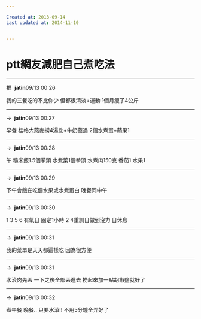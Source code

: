 ```yaml
---

Created at: 2013-09-14
Last updated at: 2014-11-10


---
```


# ptt網友減肥自己煮吃法


* * *

推  **jatin**09/13 00:26

我的三餐吃的不比你少 但都很清淡+運動 1個月瘦了4公斤

* * *

→  **jatin**09/13 00:27

早餐 桂格大燕麥撈4湯匙+牛奶蓋過 2個水煮蛋+蘋果1

* * *

→  **jatin**09/13 00:28

午 糙米飯1.5個拳頭 水煮菜1個拳頭 水煮肉150克 番茄1 水果1

* * *

→  **jatin**09/13 00:29

下午會餓在吃個水果或水煮蛋白 晚餐同中午

* * *

→  **jatin**09/13 00:30

1 3 5 6 有氧日 固定1小時 2 4重訓日做到沒力 日休息

* * *

→  **jatin**09/13 00:31

我的菜單是天天都這樣吃 因為很方便

* * *

→  **jatin**09/13 00:31

水滾肉先丟 一下之後全部丟進去 撈起來加一點胡椒鹽就好了

* * *

→  **jatin**09/13 00:32

煮午餐 晚餐.. 只要水滾!! 不用5分鐘全弄好了


